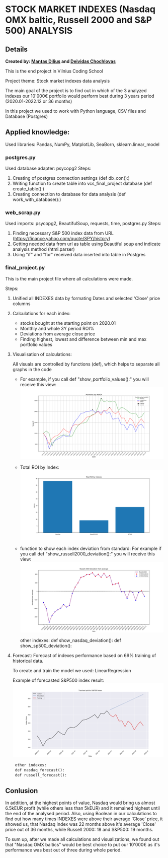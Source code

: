# STOCK MARKET INDEXES (Nasdaq OMX baltic, Russell 2000 and S&P 500) ANALYSIS
## Details
**Created by: [Mantas Dilius](https://github.com/dimant3) and [Deividas Chochlovas](https://github.com/DeiCho)**

This is the end project in Vilnius Coding School 

Project theme: Stock market indexes data analysis

The main goal of the project is to find out in which of the 3 analyzed indexes our 10'000€ portfolio would perform best during 3 years period (2020.01-2022.12 or 36 months)

In this project we used to work with Python language, CSV files and Database (Postgres)

## Applied knowledge:

Used libraries: Pandas, NumPy, MatplotLib, SeaBorn, sklearn.linear_model

### postgres.py
Used database adapter: psycopg2
Steps:
1. Creating of postgres connection settings (def db_con():)
2. Writing function to create table into vcs_final_project database (def create_table():)
3. Creating connection to database for data analysis (def work_with_database():)

### web_scrap.py
Used imports: psycopg2, BeautifulSoup, requests, time, postgres.py
Steps:
1. Finding necessary S&P 500 index data from URL (https://finance.yahoo.com/quote/SPY/history)
2. Getting needed data from url as table using Beautiful soup and indicate analysis method (html.parser)
3. Using "if" and "for" received data inserted into table in Postgres

### final_project.py

This is the main project file where all calculations were made.

Steps:
1. Unified all INDEXES data by formating Dates and selected 'Close' price columns

2. Calculations for each index: 
    - stocks bought at the starting point on 2020.01
    - Monthly and whole 3Y period ROI%
    - Deviations from average close price
    - Finding highest, lowest and difference between min and max portfolio values

3. Visualisation of calculations:

    All visuals are controlled by functions (def), which helps to separate all graphs in the code
    
    - For example, if you call def "show_portfolio_values():" you will receive this view:
        ![alt_text](https://github.com/dimant3/final-project/blob/dev/Screenshots/show_portfolio_value.png)

    - Total ROI by Index:
        ![alt_text](https://github.com/dimant3/final-project/blob/dev/Screenshots/show_index_total_roi.png)

    - function to show each index deviation from standard:
        For example if you call def "show_russell2000_deviation():" you will receive this view:
        ![alt_text](https://github.com/dimant3/final-project/blob/dev/Screenshots/show_russell2000_deviation.png)
        
        other indexes:
        def show_nasdaq_deviation():
        def show_sp500_deviation():

4. Forecast:
    Forecast of indexes performance based on 69% training of historical data.

    To create and train the model we used: LinearRegression

    Example of forecasted S&P500 index result:
        ![alt_text](https://github.com/dimant3/final-project/blob/dev/Screenshots/sp500_forecast.png)
        
        other indexes:
        def nasdaq_forecast():
        def russell_forecast():

## Conlusion

In addition, at the highest points of value, Nasdaq would bring us almost 6.5kEUR profit (while others less than 5kEUR) and it remained highest until the end of the analysed period. Also, using Boolean in our calculations to find out how many times INDEXES were above their average 'Close' price, it showed us, that Nasdaq Index was 22 months above it's average 'Close' price out of 36 months, while Russell 2000: 18 and S&P500: 19 months.

To sum up, after we made all calculations and visualizations, we found out that "Nasdaq OMX baltics" would be best choice to put our 10'000€ as it's performance was best out of three during whole period.